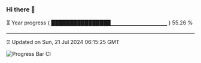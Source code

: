 ### Hi there 👋

⏳ Year progress { ████████████████▁▁▁▁▁▁▁▁▁▁▁▁▁▁ } 55.26 %

---

⏰ Updated on Sun, 21 Jul 2024 06:15:25 GMT

![Progress Bar CI](https://github.com/liununu/liununu/workflows/Progress%20Bar%20CI/badge.svg)
